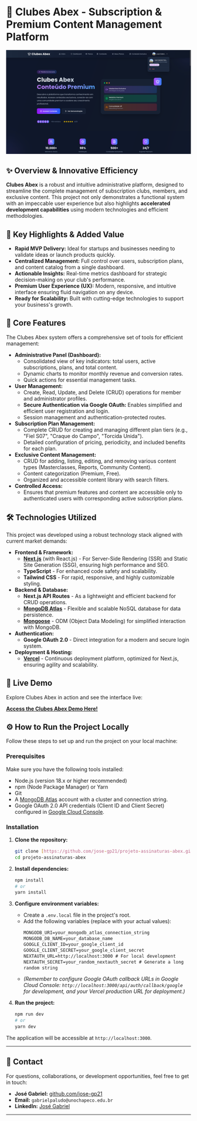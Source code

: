 # 🚀 Clubes Abex - Subscription & Premium Content Management Platform

![Project Cover - Clubes Abex Premium Content](src/assets/docs/image.png)

## ✨ Overview & Innovative Efficiency

**Clubes Abex** is a robust and intuitive administrative platform, designed to streamline the complete management of subscription clubs, members, and exclusive content. This project not only demonstrates a functional system with an impeccable user experience but also highlights **accelerated development capabilities** using modern technologies and efficient methodologies.

## 🎯 Key Highlights & Added Value

* **Rapid MVP Delivery:** Ideal for startups and businesses needing to validate ideas or launch products quickly.
* **Centralized Management:** Full control over users, subscription plans, and content catalog from a single dashboard.
* **Actionable Insights:** Real-time metrics dashboard for strategic decision-making on your club's performance.
* **Premium User Experience (UX):** Modern, responsive, and intuitive interface ensuring fluid navigation on any device.
* **Ready for Scalability:** Built with cutting-edge technologies to support your business's growth.

## 🌟 Core Features

The Clubes Abex system offers a comprehensive set of tools for efficient management:

* **Administrative Panel (Dashboard):**
    * Consolidated view of key indicators: total users, active subscriptions, plans, and total content.
    * Dynamic charts to monitor monthly revenue and conversion rates.
    * Quick actions for essential management tasks.
* **User Management:**
    * Create, Read, Update, and Delete (CRUD) operations for member and administrator profiles.
    * **Secure Authentication via Google OAuth:** Enables simplified and efficient user registration and login.
    * Session management and authentication-protected routes.
* **Subscription Plan Management:**
    * Complete CRUD for creating and managing different plan tiers (e.g., "Fiel S07", "Craque do Campo", "Torcida Unida").
    * Detailed configuration of pricing, periodicity, and included benefits for each plan.
* **Exclusive Content Management:**
    * CRUD for adding, listing, editing, and removing various content types (Masterclasses, Reports, Community Content).
    * Content categorization (Premium, Free).
    * Organized and accessible content library with search filters.
* **Controlled Access:**
    * Ensures that premium features and content are accessible only to authenticated users with corresponding active subscription plans.

## 🛠️ Technologies Utilized

This project was developed using a robust technology stack aligned with current market demands:

* **Frontend & Framework:**
    * [**Next.js**](https://nextjs.org/) (with React.js) - For Server-Side Rendering (SSR) and Static Site Generation (SSG), ensuring high performance and SEO.
    * **TypeScript** - For enhanced code safety and scalability.
    * **Tailwind CSS** - For rapid, responsive, and highly customizable styling.
* **Backend & Database:**
    * **Next.js API Routes** - As a lightweight and efficient backend for CRUD operations.
    * [**MongoDB Atlas**](https://www.mongodb.com/atlas) - Flexible and scalable NoSQL database for data persistence.
    * [**Mongoose**](https://mongoosejs.com/) - ODM (Object Data Modeling) for simplified interaction with MongoDB.
* **Authentication:**
    * **Google OAuth 2.0** - Direct integration for a modern and secure login system.
* **Deployment & Hosting:**
    * [**Vercel**](https://vercel.com/) - Continuous deployment platform, optimized for Next.js, ensuring agility and scalability.

## 🚀 Live Demo

Explore Clubes Abex in action and see the interface live:

[**Access the Clubes Abex Demo Here!**](https://projeto-assinaturas-abex.vercel.app/)

## ⚙️ How to Run the Project Locally

Follow these steps to set up and run the project on your local machine:

### Prerequisites

Make sure you have the following tools installed:

* Node.js (version 18.x or higher recommended)
* npm (Node Package Manager) or Yarn
* Git
* A [MongoDB Atlas](https://www.mongodb.com/atlas) account with a cluster and connection string.
* Google OAuth 2.0 API credentials (Client ID and Client Secret) configured in [Google Cloud Console](https://console.cloud.google.com/).

### Installation

1.  **Clone the repository:**
    ```bash
    git clone [https://github.com/jose-gp21/projeto-assinaturas-abex.git](https://github.com/jose-gp21/projeto-assinaturas-abex.git)
    cd projeto-assinaturas-abex
    ```
2.  **Install dependencies:**
    ```bash
    npm install
    # or
    yarn install
    ```
3.  **Configure environment variables:**
    * Create a `.env.local` file in the project's root.
    * Add the following variables (replace with your actual values):
        ```env
        MONGODB_URI=your_mongodb_atlas_connection_string
        MONGODB_DB_NAME=your_database_name
        GOOGLE_CLIENT_ID=your_google_client_id
        GOOGLE_CLIENT_SECRET=your_google_client_secret
        NEXTAUTH_URL=http://localhost:3000 # For local development
        NEXTAUTH_SECRET=your_random_nextauth_secret # Generate a long random string
        ```
    * *(Remember to configure Google OAuth callback URLs in Google Cloud Console: `http://localhost:3000/api/auth/callback/google` for development, and your Vercel production URL for deployment.)*

4.  **Run the project:**
    ```bash
    npm run dev
    # or
    yarn dev
    ```

The application will be accessible at `http://localhost:3000`.

---


## 📧 Contact

For questions, collaborations, or development opportunities, feel free to get in touch:

* **José Gabriel:** [github.com/jose-gp21](https://github.com/jose-gp21)
* **Email:** `gabrielpaludo@unochapeco.edu.br`
* **LinkedIn:** [José Gabriel](https://www.linkedin.com/in/jos%C3%A9-gabriel-paludo-131906267/)

---
